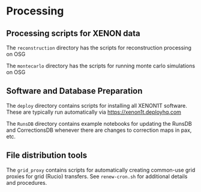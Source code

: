 # Processing

## Processing scripts for XENON data

The ```reconstruction``` directory has the scripts for reconstruction processing on OSG

The ```montecarlo``` directory has the scripts for running monte carlo simulations on OSG

## Software and Database Preparation

The ```deploy``` directory contains scripts for installing all XENON1T software. These are typically run automatically via https://xenon1t.deployhq.com

The ```RunsDB``` directory contains example notebooks for updating the RunsDB and CorrectionsDB whenever there are changes to correction maps in pax, etc.

## File distribution tools

The ```grid_proxy``` contains scripts for automatically creating common-use grid proxies for grid (Rucio) transfers. See ```renew-cron.sh``` for additional details and procedures.
